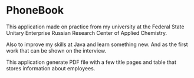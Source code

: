 # PhoneBook

This application made on practice from my university at the
Federal State Unitary Enterprise Russian Research Center of Applied Chemistry. 

Also to improve my skills at Java and learn something new. And as the first work that can be shown on the interview.

This application generate PDF file with a few title pages and table that stores information about employees.

